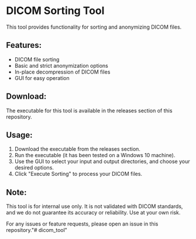 # DICOM Sorting Tool

This tool provides functionality for sorting and anonymizing DICOM files. 

## Features:
- DICOM file sorting
- Basic and strict anonymization options
- In-place decompression of DICOM files
- GUI for easy operation

##  Download:
The executable for this tool is available in the releases section of this repository.

##  Usage:
1. Download the executable from the releases section.
2. Run the executable (it has been tested on a Windows 10 machine).
3. Use the GUI to select your input and output directories, and choose your desired options.
4. Click "Execute Sorting" to process your DICOM files.

## Note:
This tool is for internal use only. It is not validated with DICOM standards, and we do not guarantee its accuracy or reliability. Use at your own risk.

For any issues or feature requests, please open an issue in this repository."# dicom_tool" 
